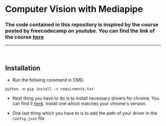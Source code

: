 # **Computer Vision with Mediapipe**

### The code contained in this repository is inspired by the course posted by freecodecamp on youtube. You can find the link of the course [here](https://www.youtube.com/watch?v=01sAkU_NvOY)

---

<br />

## **Installation**

- Run the follwing command in CMD.
```script
python -m pip install -r requirments.txt
```

- Next thing you have to do is to install necessary drivers for chrome. You can find it [here](https://chromedriver.chromium.org/downloads). Install one which matches your chrome's version.

- One last thing which you have to is to add the path of your driver in the `config.json` file.
